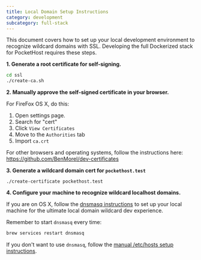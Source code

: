 ```yaml
---
title: Local Domain Setup Instructions
category: development
subcategory: full-stack
---
```


This document covers how to set up your local development environment to recognize wildcard domains with SSL. Developing the full Dockerized stack for PocketHost requires these steps.

**1. Generate a root certificate for self-signing.**

```bash
cd ssl
./create-ca.sh
```

**2. Manually approve the self-signed certificate in your browser.**

For FireFox OS X, do this:

1. Open settings page.
2. Search for "cert"
3. Click `View Certificates`
4. Move to the `Authorities` tab
5. Import `ca.crt`

For other browsers and operating systems, follow the instructions here: https://github.com/BenMorel/dev-certificates

**3. Generate a wildcard domain cert for `pockethost.test`**

```
./create-certificate pockethost.test
```

**4. Configure your machine to recognize wildcard localhost domains.**

If you are on OS X, follow the [dnsmasq instructions](dnsmasq.md) to set up your local machine for the ultimate local domain wildcard dev experience.

Remember to start `dnsmasq` every time:

```bash
brew services restart dnsmasq
```

If you don't want to use `dnsmasq`, follow the [manual /etc/hosts setup instructions](etc_hosts.md).

